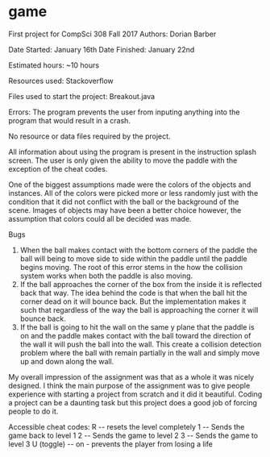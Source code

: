 game
====

First project for CompSci 308 Fall 2017 
Authors: Dorian Barber

Date Started: January 16th
Date Finished: January 22nd

Estimated hours: ~10 hours

Resources used: Stackoverflow 

Files used to start the project: Breakout.java

Errors: The program prevents the user from inputing anything
into the program that would result in a crash. 

No resource or data files required by the project.

All information about using the program is present in the
instruction splash screen. The user is only given the ability to
move the paddle with the exception of the cheat codes. 

One of the biggest assumptions made were the colors of the objects 
and instances. All of the colors were picked more or less randomly
just with the condition that it did not conflict with the ball
or the background of the scene. Images of objects may have been a better
choice however, the assumption that colors could all be decided was made. 

Bugs
1. When the ball makes contact with the bottom corners of the paddle
the ball will being to move side to side within the paddle until the
paddle begins moving. The root of this error stems in the how the 
collision system works when both the paddle is also moving.
2. If the ball approaches the corner of the box from the inside it is
reflected back that way. The idea behind the code is that when the ball
hit the corner dead on it will bounce back. But the implementation makes it such that regardless of the way the ball is approaching the corner it
will bounce back.
3. If the ball is going to hit the wall on the same y plane that the 
paddle is on and the paddle makes contact with the ball toward the direction
of the wall it will push the ball into the wall. This create a collision 
detection problem where the ball with remain partially in the wall and 
simply move up and down along the wall. 

My overall impression of the assignment was that as a whole it was nicely designed. I think the main purpose of the assignment was to give people experience with starting a project from scratch and it did it beautiful. Coding a project can be a daunting task but this project does a good job of forcing people to do it. 

Accessible cheat codes:
R -- resets the level completely
1 -- Sends the game back to level 1
2 -- Sends the game to level 2
3 -- Sends the game to level 3
U (toggle) -- on - prevents the player from losing a life
